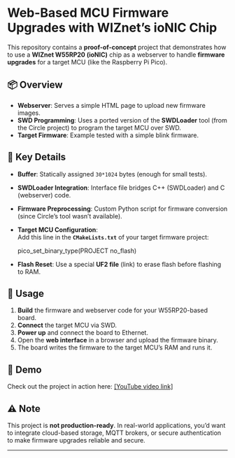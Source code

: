 # Web-Based MCU Firmware Upgrades with WIZnet’s ioNIC Chip

This repository contains a **proof-of-concept** project that demonstrates how to use a **WIZnet W55RP20 (ioNIC)** chip as a webserver to handle **firmware upgrades** for a target MCU (like the Raspberry Pi Pico).

## 📦 Overview

- **Webserver**: Serves a simple HTML page to upload new firmware images.
- **SWD Programming**: Uses a ported version of the **SWDLoader** tool (from the Circle project) to program the target MCU over SWD.
- **Target Firmware**: Example tested with a simple blink firmware.

## 🔧 Key Details

- **Buffer**: Statically assigned `30*1024` bytes (enough for small tests).
- **SWDLoader Integration**: Interface file bridges C++ (SWDLoader) and C (webserver) code.
- **Firmware Preprocessing**: Custom Python script for firmware conversion (since Circle’s tool wasn’t available).
- **Target MCU Configuration**:  
  Add this line in the **`CMakeLists.txt`** of your target firmware project:  
  
  pico_set_binary_type(PROJECT no_flash)
  
- **Flash Reset**: Use a special **UF2 file** (link) to erase flash before flashing to RAM.

## 🚀 Usage

1. **Build** the firmware and webserver code for your W55RP20-based board.
2. **Connect** the target MCU via SWD.
3. **Power up** and connect the board to Ethernet.
4. Open the **web interface** in a browser and upload the firmware binary.
5. The board writes the firmware to the target MCU’s RAM and runs it.

## 🎥 Demo

Check out the project in action here: [\[YouTube video link\]](https://youtu.be/L_zheGfFfso)

## ⚠️ Note

This project is **not production-ready**. In real-world applications, you’d want to integrate cloud-based storage, MQTT brokers, or secure authentication to make firmware upgrades reliable and secure.

---





